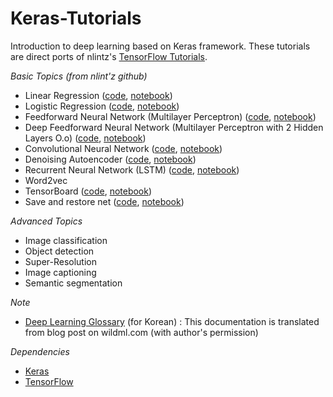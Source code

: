 # Keras-Tutorials

Introduction to deep learning based on Keras framework. These tutorials are direct ports of nlintz's [TensorFlow Tutorials](https://github.com/nlintz/TensorFlow-Tutorials).

*Basic Topics (from nlint'z github)*

* Linear Regression ([code](https://github.com/tgjeon/Keras-Tutorials/blob/master/01_linear_regression.py), [notebook](https://github.com/tgjeon/Keras-Tutorials/blob/master/01_linear_regression.ipynb))
* Logistic Regression ([code](https://github.com/tgjeon/Keras-Tutorials/blob/master/02_logistic_regression.py), [notebook](https://github.com/tgjeon/Keras-Tutorials/blob/master/02_logistic_regression.ipynb))
* Feedforward Neural Network (Multilayer Perceptron) ([code](https://github.com/tgjeon/Keras-Tutorials/blob/master/03_net.py), [notebook](https://github.com/tgjeon/Keras-Tutorials/blob/master/03_net.ipynb))
* Deep Feedforward Neural Network (Multilayer Perceptron with 2 Hidden Layers O.o) ([code](https://github.com/tgjeon/Keras-Tutorials/blob/master/04_modern_net.py), [notebook](https://github.com/tgjeon/Keras-Tutorials/blob/master/04_modern_net.ipynb))
* Convolutional Neural Network ([code](https://github.com/tgjeon/Keras-Tutorials/blob/master/05_convolutional_net.py), [notebook](https://github.com/tgjeon/Keras-Tutorials/blob/master/05_convolutional_net.ipynb))
* Denoising Autoencoder ([code](https://github.com/tgjeon/Keras-Tutorials/blob/master/06_autoencoder.py), [notebook](https://github.com/tgjeon/Keras-Tutorials/blob/master/06_autoencoder.ipynb))
* Recurrent Neural Network (LSTM) ([code](https://github.com/tgjeon/Keras-Tutorials/blob/master/07_lstm.py), [notebook](https://github.com/tgjeon/Keras-Tutorials/blob/master/07_lstm.ipynb))
* Word2vec
* TensorBoard ([code](https://github.com/tgjeon/Keras-Tutorials/blob/master/09_tensorboard.py), [notebook](https://github.com/tgjeon/Keras-Tutorials/blob/master/09_tensorboard.ipynb))
* Save and restore net ([code](https://github.com/tgjeon/Keras-Tutorials/blob/master/10_save_restore_net.py), [notebook](https://github.com/tgjeon/Keras-Tutorials/blob/master/10_save_restore_net.ipynb))

*Advanced Topics*

* Image classification
* Object detection
* Super-Resolution
* Image captioning
* Semantic segmentation



*Note*
* [Deep Learning Glossary](https://github.com/tgjeon/Keras-Tutorials/blob/master/DeepLearningGlossary.md) (for Korean)
: This documentation is translated from blog post on wildml.com (with author's permission)

*Dependencies*
* [Keras](https://github.com/fchollet/keras)
* [TensorFlow](https://github.com/tensorflow/tensorflow)


